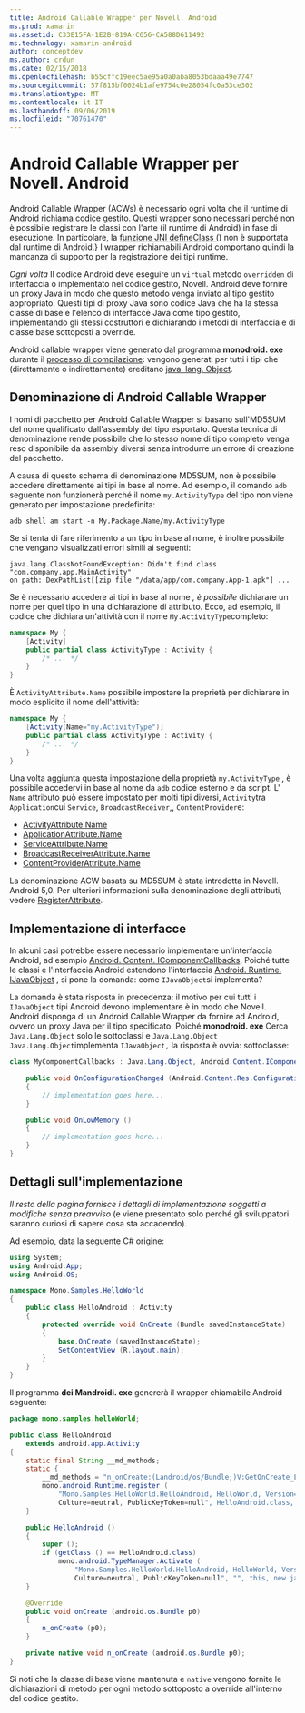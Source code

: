 ```yaml
---
title: Android Callable Wrapper per Novell. Android
ms.prod: xamarin
ms.assetid: C33E15FA-1E2B-819A-C656-CA588D611492
ms.technology: xamarin-android
author: conceptdev
ms.author: crdun
ms.date: 02/15/2018
ms.openlocfilehash: b55cffc19eec5ae95a0a0aba8053bdaaa49e7747
ms.sourcegitcommit: 57f815bf0024b1afe9754c0e28054fc0a53ce302
ms.translationtype: MT
ms.contentlocale: it-IT
ms.lasthandoff: 09/06/2019
ms.locfileid: "70761470"
---
```

# <a name="android-callable-wrappers-for-xamarinandroid"></a>Android Callable Wrapper per Novell. Android

Android Callable Wrapper (ACWs) è necessario ogni volta che il runtime di Android richiama codice gestito. Questi wrapper sono necessari perché non è possibile registrare le classi con l'arte (il runtime di Android) in fase di esecuzione. In particolare, la [funzione JNI defineClass ()](http://docs.oracle.com/javase/1.5.0/docs/guide/jni/spec/functions.html#wp15986) non è supportata dal runtime di Android.} I wrapper richiamabili Android comportano quindi la mancanza di supporto per la registrazione dei tipi runtime. 

*Ogni volta* Il codice Android deve eseguire un `virtual` metodo `overridden` di interfaccia o implementato nel codice gestito, Novell. Android deve fornire un proxy Java in modo che questo metodo venga inviato al tipo gestito appropriato. Questi tipi di proxy Java sono codice Java che ha la stessa classe di base e l'elenco di interfacce Java come tipo gestito, implementando gli stessi costruttori e dichiarando i metodi di interfaccia e di classe base sottoposti a override. 

Android callable wrapper viene generato dal programma **monodroid. exe** durante il [processo di compilazione](~/android/deploy-test/building-apps/build-process.md): vengono generati per tutti i tipi che (direttamente o indirettamente) ereditano [java. lang. Object](xref:Java.Lang.Object). 

## <a name="android-callable-wrapper-naming"></a>Denominazione di Android Callable Wrapper

I nomi di pacchetto per Android Callable Wrapper si basano sull'MD5SUM del nome qualificato dall'assembly del tipo esportato. Questa tecnica di denominazione rende possibile che lo stesso nome di tipo completo venga reso disponibile da assembly diversi senza introdurre un errore di creazione del pacchetto. 

A causa di questo schema di denominazione MD5SUM, non è possibile accedere direttamente ai tipi in base al nome. Ad esempio, il comando `adb` seguente non funzionerà perché il nome `my.ActivityType` del tipo non viene generato per impostazione predefinita: 

```shell
adb shell am start -n My.Package.Name/my.ActivityType
```

Se si tenta di fare riferimento a un tipo in base al nome, è inoltre possibile che vengano visualizzati errori simili ai seguenti:

```shell
java.lang.ClassNotFoundException: Didn't find class "com.company.app.MainActivity"
on path: DexPathList[[zip file "/data/app/com.company.App-1.apk"] ...
```

Se è necessario accedere ai tipi in base al nome *, è possibile* dichiarare un nome per quel tipo in una dichiarazione di attributo. Ecco, ad esempio, il codice che dichiara un'attività con il nome `My.ActivityType`completo:

```csharp
namespace My {
    [Activity]
    public partial class ActivityType : Activity {
        /* ... */
    }
}
```

È `ActivityAttribute.Name` possibile impostare la proprietà per dichiarare in modo esplicito il nome dell'attività: 

```csharp
namespace My {
    [Activity(Name="my.ActivityType")]
    public partial class ActivityType : Activity {
        /* ... */
    }
}
```

Una volta aggiunta questa impostazione della proprietà `my.ActivityType` , è possibile accedervi in base al nome da `adb` codice esterno e da script. L' `Name` attributo può essere impostato per molti tipi diversi, `Activity`tra `Application`cui `Service`, `BroadcastReceiver`,, `ContentProvider`e: 

- [ActivityAttribute.Name](xref:Android.App.ActivityAttribute.Name)
- [ApplicationAttribute.Name](xref:Android.App.ApplicationAttribute.Name)
- [ServiceAttribute.Name](xref:Android.App.ServiceAttribute.Name)
- [BroadcastReceiverAttribute.Name](xref:Android.Content.BroadcastReceiverAttribute.Name)
- [ContentProviderAttribute.Name](xref:Android.Content.ContentProviderAttribute.Name)

La denominazione ACW basata su MD5SUM è stata introdotta in Novell. Android 5,0. Per ulteriori informazioni sulla denominazione degli attributi, vedere [RegisterAttribute](xref:Android.Runtime.RegisterAttribute). 

## <a name="implementing-interfaces"></a>Implementazione di interfacce

In alcuni casi potrebbe essere necessario implementare un'interfaccia Android, ad esempio [Android. Content. IComponentCallbacks](xref:Android.Content.IComponentCallbacks). Poiché tutte le classi e l'interfaccia Android estendono l'interfaccia [Android. Runtime. IJavaObject](xref:Android.Runtime.IJavaObject) , si pone la domanda: come `IJavaObject`si implementa? 

La domanda è stata risposta in precedenza: il motivo per cui tutti i `IJavaObject` tipi Android devono implementare è in modo che Novell. Android disponga di un Android Callable Wrapper da fornire ad Android, ovvero un proxy Java per il tipo specificato. Poiché **monodroid. exe** Cerca `Java.Lang.Object` solo le sottoclassi e `Java.Lang.Object` `Java.Lang.Object`implementa `IJavaObject,` la risposta è ovvia: sottoclasse: 

```csharp
class MyComponentCallbacks : Java.Lang.Object, Android.Content.IComponentCallbacks {

    public void OnConfigurationChanged (Android.Content.Res.Configuration newConfig)
    {
        // implementation goes here...
    } 

    public void OnLowMemory ()
    {
        // implementation goes here...
    }
}
```

## <a name="implementation-details"></a>Dettagli sull'implementazione

*Il resto della pagina fornisce i dettagli di implementazione soggetti a modifiche senza preavviso* (e viene presentato solo perché gli sviluppatori saranno curiosi di sapere cosa sta accadendo). 

Ad esempio, data la seguente C# origine:

```csharp
using System;
using Android.App;
using Android.OS;

namespace Mono.Samples.HelloWorld
{
    public class HelloAndroid : Activity
    {
        protected override void OnCreate (Bundle savedInstanceState)
        {
            base.OnCreate (savedInstanceState);
            SetContentView (R.layout.main);
        }
    }
}
```

Il programma **dei Mandroidi. exe** genererà il wrapper chiamabile Android seguente: 

```java
package mono.samples.helloWorld;

public class HelloAndroid
    extends android.app.Activity
{
    static final String __md_methods;
    static {
        __md_methods = "n_onCreate:(Landroid/os/Bundle;)V:GetOnCreate_Landroid_os_Bundle_Handler\n" + "";
        mono.android.Runtime.register (
            "Mono.Samples.HelloWorld.HelloAndroid, HelloWorld, Version=1.0.0.0, 
            Culture=neutral, PublicKeyToken=null", HelloAndroid.class, __md_methods);
    }

    public HelloAndroid ()
    {
        super ();
        if (getClass () == HelloAndroid.class)
            mono.android.TypeManager.Activate (
                "Mono.Samples.HelloWorld.HelloAndroid, HelloWorld, Version=1.0.0.0, 
                Culture=neutral, PublicKeyToken=null", "", this, new java.lang.Object[] {  });
    }

    @Override
    public void onCreate (android.os.Bundle p0)
    {
        n_onCreate (p0);
    }

    private native void n_onCreate (android.os.Bundle p0);
}
```

Si noti che la classe di base viene mantenuta e `native` vengono fornite le dichiarazioni di metodo per ogni metodo sottoposto a override all'interno del codice gestito. 
